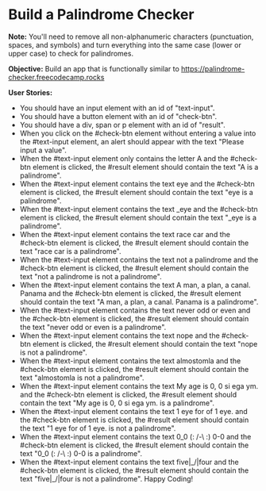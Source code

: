 # Build a Palindrome Checker
**Note:** You'll need to remove all non-alphanumeric characters (punctuation, spaces, and symbols) and turn everything into the same case (lower or upper case) to check for palindromes.

**Objective:** Build an app that is functionally similar to https://palindrome-checker.freecodecamp.rocks

**User Stories:**

- You should have an input element with an id of "text-input".
- You should have a button element with an id of "check-btn".
- You should have a div, span or p element with an id of "result".
- When you click on the #check-btn element without entering a value into the #text-input element, an alert should appear with the text "Please input a value".
- When the #text-input element only contains the letter A and the #check-btn element is clicked, the #result element should contain the text "A is a palindrome".
- When the #text-input element contains the text eye and the #check-btn element is clicked, the #result element should contain the text "eye is a palindrome".
- When the #text-input element contains the text _eye and the #check-btn element is clicked, the #result element should contain the text "_eye is a palindrome".
- When the #text-input element contains the text race car and the #check-btn element is clicked, the #result element should contain the text "race car is a palindrome".
- When the #text-input element contains the text not a palindrome and the #check-btn element is clicked, the #result element should contain the text "not a palindrome is not a palindrome".
- When the #text-input element contains the text A man, a plan, a canal. Panama and the #check-btn element is clicked, the #result element should contain the text "A man, a plan, a canal. Panama is a palindrome".
- When the #text-input element contains the text never odd or even and the #check-btn element is clicked, the #result element should contain the text "never odd or even is a palindrome".
- When the #text-input element contains the text nope and the #check-btn element is clicked, the #result element should contain the text "nope is not a palindrome".
- When the #text-input element contains the text almostomla and the #check-btn element is clicked, the #result element should contain the text "almostomla is not a palindrome".
- When the #text-input element contains the text My age is 0, 0 si ega ym. and the #check-btn element is clicked, the #result element should contain the text "My age is 0, 0 si ega ym. is a palindrome".
- When the #text-input element contains the text 1 eye for of 1 eye. and the #check-btn element is clicked, the #result element should contain the text "1 eye for of 1 eye. is not a palindrome".
- When the #text-input element contains the text 0_0 (: /-\ :) 0-0 and the #check-btn element is clicked, the #result element should contain the text "0_0 (: /-\ :) 0-0 is a palindrome".
- When the #text-input element contains the text five|\_/|four and the #check-btn element is clicked, the #result element should contain the text "five|\_/|four is not a palindrome".
Happy Coding!
